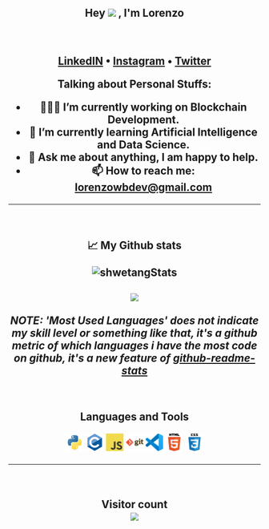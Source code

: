 
<h2 align="center">Hey <img src="https://media.giphy.com/media/hvRJCLFzcasrR4ia7z/giphy.gif" width="25px"> , I'm Lorenzo
<p align="center">
  <br>
  <br>
  <a href="https:// www.linkedin.com/in/lorenzo-battistela">LinkedIN</a> •
  <a href="https://www.instagram.com/lorenzo_wb/">Instagram</a> •
  <a href="https://twitter.com/Lorenzoowb">Twitter</a>
</p>


**Talking about Personal Stuffs:**

- 👨🏽‍💻  I’m currently working on Blockchain Development.
- 🌱  I’m currently learning Artificial Intelligence and Data Science. 
- 💬  Ask me about anything, I am happy to help.
- 📫  How to reach me: lorenzowbdev@gmail.com

***

 <br>

📈 My Github stats <br />
<p align="center">
  <img src="https://github-readme-stats.vercel.app/api/top-langs/?username=lorenzobattistela&layout=compact&langs_count=16&theme=dracula"" alt="shwetangStats" />  
  <br />
  <br />
  <img src="https://github-readme-stats.vercel.app/api?username=lorenzobattistela&show_icons=true&theme=dracula&include_all_commits=true&count_private=true" />
</p>

*NOTE: 'Most Used Languages' does not indicate my skill level or something like that, it's a github metric of which languages i have the most code on github, it's a new feature of [github-readme-stats](https://github.com/anuraghazra/github-readme-stats)*

<br>

**Languages and Tools**

<code><img height="35rem" src="https://raw.githubusercontent.com/devicons/devicon/master/icons/python/python-original.svg" alt="Python" /></code>
<code><img height="35rem" src="https://github.com/devicons/devicon/blob/master/icons/c/c-original.svg" alt="C" /></code>
<code><img height="35rem" src="https://raw.githubusercontent.com/github/explore/80688e429a7d4ef2fca1e82350fe8e3517d3494d/topics/javascript/javascript.png"></code>
<code><img height="35rem" src="https://raw.githubusercontent.com/github/explore/80688e429a7d4ef2fca1e82350fe8e3517d3494d/topics/git/git.png"></code>
<code><img alt="Visual Studio Code" height="35rem" src="https://raw.githubusercontent.com/github/explore/80688e429a7d4ef2fca1e82350fe8e3517d3494d/topics/visual-studio-code/visual-studio-code.png" /></code>
<code><img alt="HTML5" height="35rem" src="https://raw.githubusercontent.com/github/explore/80688e429a7d4ef2fca1e82350fe8e3517d3494d/topics/html/html.png" /></code>
<code><img alt="CSS3" height="35rem" src="https://raw.githubusercontent.com/github/explore/80688e429a7d4ef2fca1e82350fe8e3517d3494d/topics/css/css.png" /></code>

***

<br />

<p align="center"> 
  Visitor count<br>
  <img src="https://profile-counter.glitch.me/Lorenzobattistela/count.svg" />
</p>
